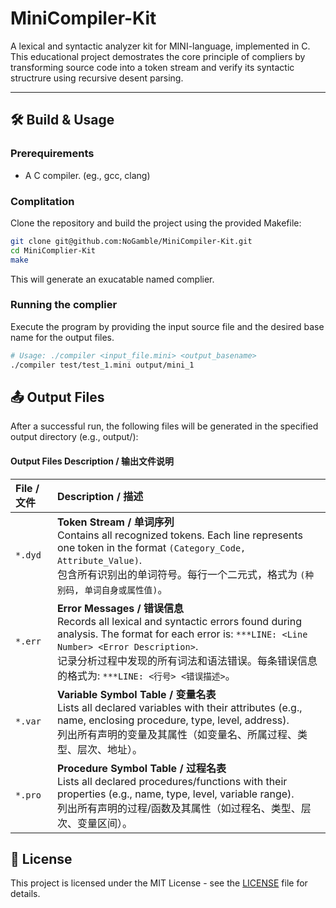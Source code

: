 # MiniCompiler-Kit
A lexical and syntactic analyzer kit for MINI-language, implemented in C. This educational project demostrates the core principle of compliers by transforming source code into a token stream and verify its syntactic structrure using recursive desent parsing.

---
## 🛠️ Build & Usage

### Prerequirements
- A C compiler. (eg., gcc, clang)

### Complitation
Clone the repository and build the project using the provided Makefile:

```zsh
git clone git@github.com:NoGamble/MiniCompiler-Kit.git
cd MiniComplier-Kit
make
```

This will generate an exucatable named complier.
### Running the complier
Execute the program by providing the input source file and the desired base name for the output files.

```zsh
# Usage: ./compiler <input_file.mini> <output_basename>
./compiler test/test_1.mini output/mini_1
```

## 📤 Output Files
After a successful run, the following files will be generated in the specified output directory (e.g., output/):

#### Output Files Description / 输出文件说明

| File / 文件 | Description / 描述 |
| :--- | :--- |
| `*.dyd` | **Token Stream / 单词序列** <br> Contains all recognized tokens. Each line represents one token in the format `(Category_Code, Attribute_Value)`. <br> 包含所有识别出的单词符号。每行一个二元式，格式为 `(种别码, 单词自身或属性值)`。 |
| `*.err` | **Error Messages / 错误信息** <br> Records all lexical and syntactic errors found during analysis. The format for each error is: `***LINE: <Line Number> <Error Description>`. <br> 记录分析过程中发现的所有词法和语法错误。每条错误信息的格式为: `***LINE: <行号> <错误描述>`。 |
| `*.var` | **Variable Symbol Table / 变量名表** <br> Lists all declared variables with their attributes (e.g., name, enclosing procedure, type, level, address). <br> 列出所有声明的变量及其属性（如变量名、所属过程、类型、层次、地址）。 |
| `*.pro` | **Procedure Symbol Table / 过程名表** <br> Lists all declared procedures/functions with their properties (e.g., name, type, level, variable range). <br> 列出所有声明的过程/函数及其属性（如过程名、类型、层次、变量区间）。 |

## 📄 License
This project is licensed under the MIT License - see the [LICENSE](./LICENSE) file for details. 
